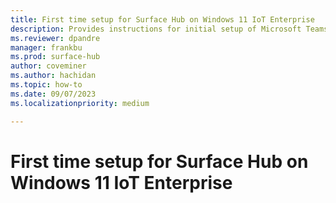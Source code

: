 ```yaml
---
title: First time setup for Surface Hub on Windows 11 IoT Enterprise
description: Provides instructions for initial setup of Microsoft Teams Rooms Windows on Surface Hub 2S.
ms.reviewer: dpandre
manager: frankbu
ms.prod: surface-hub
author: coveminer
ms.author: hachidan
ms.topic: how-to
ms.date: 09/07/2023
ms.localizationpriority: medium

---
```


# First time setup for Surface Hub on Windows 11 IoT Enterprise

